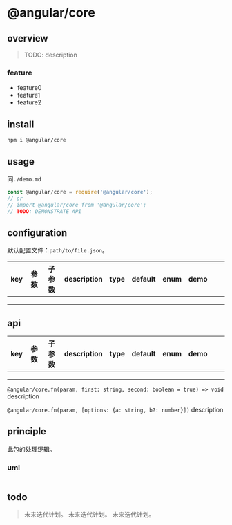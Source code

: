 # @angular/core

## overview

> TODO: description

### feature

- feature0
- feature1
- feature2

## install

`npm i @angular/core`

## usage

同`./demo.md`

```js
const @angular/core = require('@angular/core');
// or
// import @angular/core from '@angular/core';
// TODO: DEMONSTRATE API
```

## configuration

默认配置文件：`path/to/file.json`。

<!-- prettier-ignore-start -->
|key|参数|子参数|description|type|default|enum|demo|||
|-|-|-|-|-|-|-|-|-|-|
|||||||||||
|||||||||||
|||||||||||
<!-- prettier-ignore-end -->

## api

<!-- prettier-ignore-start -->
|key|参数|子参数|description|type|default|enum|demo|||
|-|-|-|-|-|-|-|-|-|-|
|||||||||||
|||||||||||
|||||||||||
<!-- prettier-ignore-end -->

`@angular/core.fn(param, first: string, second: boolean = true) => void`
description

`@angular/core.fn(param, [options: {a: string, b?: number}])`
description

## principle

此包的处理逻辑。

### uml

```

```

## todo

> 未来迭代计划。
> 未来迭代计划。
> 未来迭代计划。
